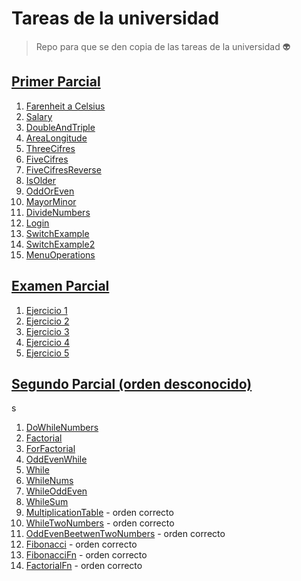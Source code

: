 # Tareas de la universidad

> Repo para que se den copia de las tareas de la universidad 👽

## [Primer Parcial](./src/FirstParcial/)

1. [Farenheit a Celsius](./src/FirstParcial/FarenheitToCelsius.java)
2. [Salary](./src/FirstParcial/Salary.java)
3. [DoubleAndTriple](./src/FirstParcial/DoubleTriple.java)
4. [AreaLongitude](./src/FirstParcial/AreaLongitude.java)
5. [ThreeCifres](./src/FirstParcial/ThreeCifres.java)
6. [FiveCifres](./src/FirstParcial/FiveCifres.java)
7. [FiveCifresReverse](./src/FirstParcial/FiveCifresReverse.java)
8. [IsOlder](./src/FirstParcial/IsOlder.java)
9. [OddOrEven](./src/FirstParcial/OddOrEven.java)
10. [MayorMinor](./src/FirstParcial/MayorMinor.java)
11. [DivideNumbers](./src/FirstParcial/DivideNumbers.java)
12. [Login](./src/FirstParcial/Login.java)
13. [SwitchExample](./src/FirstParcial/SwitchExample.java)
14. [SwitchExample2](./src/FirstParcial/SwitchExample2.java)
15. [MenuOperations](./src/FirstParcial/MenuOperations.java)

## [Examen Parcial](./src/FirstParcial/Examen/)

1. [Ejercicio 1](./src/FirstParcial/Examen/Ejercicio1.java)
2. [Ejercicio 2](./src/FirstParcial/Examen/Ejercicio2.java)
3. [Ejercicio 3](./src/FirstParcial/Examen/Ejercicio3.java)
4. [Ejercicio 4](./src/FirstParcial/Examen/Ejercicio4.java)
5. [Ejercicio 5](./src/FirstParcial/Examen/Ejercicio5.java)

## [Segundo Parcial (orden desconocido)](./src/SecondParcial/)

s

1. [DoWhileNumbers](./src/SecondParcial/DoWhileNumbers.java)
2. [Factorial](./src/SecondParcial/Factorial.java)
3. [ForFactorial](./src/SecondParcial/ForFactorial.java)
4. [OddEvenWhile](./src/SecondParcial/OddEvenWhile.java)
5. [While](./src/SecondParcial/While.java)
6. [WhileNums](./src/SecondParcial/WhileNums.java)
7. [WhileOddEven](./src/SecondParcial/WhileOddEven.java)
8. [WhileSum](./src/SecondParcial/WhileSum.java)
9. [MultiplicationTable](./src/SecondParcial/MutiplicationTable.java) - orden correcto
10. [WhileTwoNumbers](./src/SecondParcial/WhileTwoNumbers.java) - orden correcto
11. [OddEvenBeetwenTwoNumbers](./src/SecondParcial/OddEvenBeetwenTwoNumbers.java) - orden correcto
12. [Fibonacci](./src/SecondParcial/Fibonacci.java) - orden correcto
13. [FibonacciFn](./src/SecondParcial/FibonacciFn.java) - orden correcto
14. [FactorialFn](./src/SecondParcial/FactorialFn.java) - orden correcto
